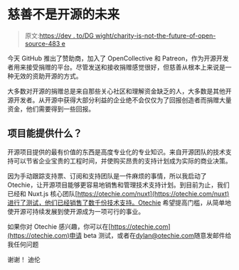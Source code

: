 # 慈善不是开源的未来

> 原文:[https://dev . to/DG wight/charity-is-not-the-future-of-open-source-483 e](https://dev.to/dgwight/charity-is-not-the-future-of-open-source-483e)

今天 GitHub 推出了赞助商，加入了 OpenCollective 和 Patreon，作为开源开发者用来接受捐赠的平台。尽管发送和接收捐赠感觉很好，但慈善从根本上来说是一种无效的资助开源的方式。

大多数对开源的捐赠总是来自那些关心社区和理解资金缺乏的人，大多数是其他开源开发者。从开源中获得大部分利益的企业绝不会仅仅为了回报创造者而捐赠大量资金，他们需要得到一些回报。

## [](#what-can-projects-offer)项目能提供什么？

开源项目提供的最有价值的东西是高度专业化的专业知识。来自开源团队的技术支持可以节省企业宝贵的工程时间，并使购买昂贵的支持计划成为实际的商业决策。

因为手动跟踪支持票、订阅和支持团队是一件麻烦的事情，所以我启动了 Otechie，让开源项目能够更容易地销售和管理技术支持计划。到目前为止，我们已经和 Nuxt.js 核心团队[https://otechie.com/nuxt](https://otechie.com/nuxt)进行了测试，他们已经销售了数千份技术支持。Otechie 希望提高门槛，从简单地使开源可持续发展到使开源成为一项可行的事业。

如果你对 Otechie 感兴趣，你可以在[https://otechie.com](https://otechie.com)申请 beta 测试，或者在[dylan@otechie.com](mailto:dylan@otechie.com)随意发邮件给我任何问题

谢谢！
迪伦